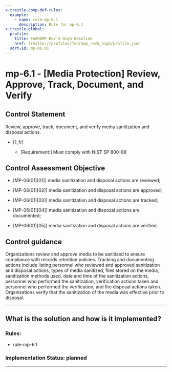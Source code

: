 ```yaml
---
x-trestle-comp-def-rules:
  example:
    - name: rule-mp-6.1
      description: Rule for mp-6.1
x-trestle-global:
  profile:
    title: FedRAMP Rev 5 High Baseline
    href: trestle://profiles/fedramp_rev5_high/profile.json
  sort-id: mp-06.01
---
```


# mp-6.1 - \[Media Protection\] Review, Approve, Track, Document, and Verify

## Control Statement

Review, approve, track, document, and verify media sanitization and disposal actions.

- \[1_fr\]

  - \[Requirement:\] Must comply with NIST SP 800-88

## Control Assessment Objective

- \[MP-06(01)[01]\] media sanitization and disposal actions are reviewed;

- \[MP-06(01)[02]\] media sanitization and disposal actions are approved;

- \[MP-06(01)[03]\] media sanitization and disposal actions are tracked;

- \[MP-06(01)[04]\] media sanitization and disposal actions are documented;

- \[MP-06(01)[05]\] media sanitization and disposal actions are verified.

## Control guidance

Organizations review and approve media to be sanitized to ensure compliance with records retention policies. Tracking and documenting actions include listing personnel who reviewed and approved sanitization and disposal actions, types of media sanitized, files stored on the media, sanitization methods used, date and time of the sanitization actions, personnel who performed the sanitization, verification actions taken and personnel who performed the verification, and the disposal actions taken. Organizations verify that the sanitization of the media was effective prior to disposal.

______________________________________________________________________

## What is the solution and how is it implemented?

<!-- For implementation status enter one of: implemented, partial, planned, alternative, not-applicable -->

<!-- Note that the list of rules under ### Rules: is read-only and changes will not be captured after assembly to JSON -->

<!-- Add control implementation description here for control: mp-6.1 -->

### Rules:

  - rule-mp-6.1

### Implementation Status: planned

______________________________________________________________________
